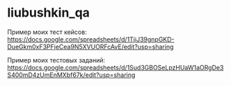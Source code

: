 # liubushkin_qa
Пример моих тест кейсов:
https://docs.google.com/spreadsheets/d/1TjiJ39gnpGKD-DueGkm0xF3PFjeCea9N5XVUORFcAvE/edit?usp=sharing

Пример моих тестовых заданий:
https://docs.google.com/spreadsheets/d/1Sud3GBOSeLpzHUaW1aORgDe3S400mD4zUmEnMXbf67k/edit?usp=sharing
